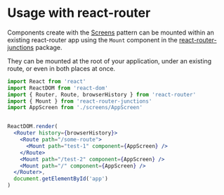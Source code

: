 # Usage with react-router

Components create with the [Screens](Screens.md) pattern can be mounted within an existing react-router app using the `Mount` component in the [react-router-junctions](https://github.com/jamesknelson/react-router-junctions) package.

They can be mounted at the root of your application, under an existing route, or even in both places at once.

```jsx
import React from 'react'
import ReactDOM from 'react-dom'
import { Router, Route, browserHistory } from 'react-router'
import { Mount } from 'react-router-junctions'
import AppScreen from './screens/AppScreen'


ReactDOM.render(
  <Router history={browserHistory}>
    <Route path="/some-route">
      <Mount path="test-1" component={AppScreen} />
    </Route>
    <Mount path="/test-2" component={AppScreen} />
    <Mount path="/" component={AppScreen} />
  </Router>,
  document.getElementById('app')
)
```
